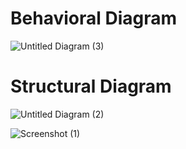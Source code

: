 # Behavioral Diagram
![Untitled Diagram (3)](https://user-images.githubusercontent.com/94363214/144291464-2b97b755-9bac-4498-8d4e-86fe8e00b11d.jpg)



# Structural Diagram
![Untitled Diagram (2)](https://user-images.githubusercontent.com/94363214/144257218-88509176-af8b-41bd-9b68-e75c36c7e9f3.jpg)


![Screenshot (1)](https://user-images.githubusercontent.com/94363214/144357884-3f63e471-cad8-4ffb-8fe1-cd4cb46ea736.png)



